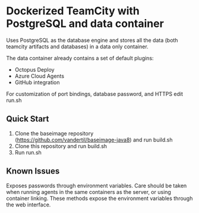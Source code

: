 Dockerized TeamCity with PostgreSQL and data container
======================================================
Uses PostgreSQL as the database engine and stores all the data (both teamcity artifacts and databases) in a data only container.

The data container already contains a set of default plugins:
- Octopus Deploy
- Azure Cloud Agents
- GitHub integration

For customization of port bindings, database password, and HTTPS edit run.sh

Quick Start
-----------
1. Clone the baseimage repository (https://github.com/vandertil/baseimage-java8) and run build.sh
2. Clone this repository and run build.sh
3. Run run.sh

Known Issues
------------
Exposes passwords through environment variables.
Care should be taken when running agents in the same containers as the server, or using container linking. These methods expose the environment variables through the web interface.
